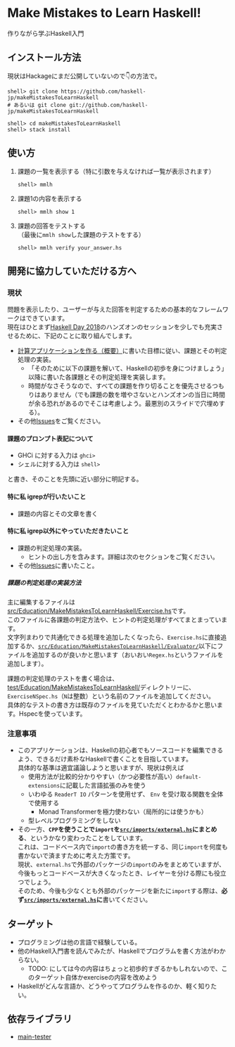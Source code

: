 # Make Mistakes to Learn Haskell!

作りながら学ぶHaskell入門

## インストール方法

現状はHackageにまだ公開していないので👇の方法で。

```
shell> git clone https://github.com/haskell-jp/makeMistakesToLearnHaskell
# あるいは git clone git://github.com/haskell-jp/makeMistakesToLearnHaskell

shell> cd makeMistakesToLearnHaskell
shell> stack install
```

## 使い方

1. 課題の一覧を表示する（特に引数を与えなければ一覧が表示されます）  
   ```
   shell> mmlh
   ```
1. 課題1の内容を表示する  
   ```
   shell> mmlh show 1
   ```
1. 課題の回答をテストする  
   （最後に`mmlh show`した課題のテストをする）  
   ```
   shell> mmlh verify your_answer.hs
   ```

## 開発に協力していただける方へ

### 現状

問題を表示したり、ユーザーが与えた回答を判定するための基本的なフレームワークはできています。  
現在はひとまず[Haskell Day 2018](https://haskell-jp.connpass.com/event/92617/)のハンズオンのセッションを少しでも充実させるために、下記のことに取り組んでします。

- [計算アプリケーションを作る（概要）](https://github.com/haskell-jp/makeMistakesToLearnHaskell/blob/master/assets/2.5.md)に書いた目標に従い、課題とその判定処理の実装。
    - 「そのために以下の課題を解いて、Haskellの初歩を身につけましょう」以降に書いた各課題とその判定処理を実装します。
    - 時間がなさそうなので、すべての課題を作り切ることを優先させるつもりはありません（でも課題の数を増やさないとハンズオンの当日に時間が余る恐れがあるのでそこは考慮しよう。最悪別のスライドで穴埋めする）。
- その他[Issues](https://github.com/haskell-jp/makeMistakesToLearnHaskell/issues)をご覧ください。

#### 課題のプロンプト表記について

- GHCi に対する入力は `ghci>`
- シェルに対する入力は `shell>`

と書き、そのことを先頭に近い部分に明記する。

#### 特に私 igrepが行いたいこと

- 課題の内容とその文章を書く

#### 特に私 igrep以外にやっていただきたいこと

- 課題の判定処理の実装。
    - ヒントの出し方を含みます。詳細は次のセクションをご覧ください。
- その他[Issues](https://github.com/haskell-jp/makeMistakesToLearnHaskell/issues)に書いたこと。

##### 課題の判定処理の実装方法

主に編集するファイルは[src/Education/MakeMistakesToLearnHaskell/Exercise.hs](https://github.com/haskell-jp/makeMistakesToLearnHaskell/blob/master/src/Education/MakeMistakesToLearnHaskell/Exercise.hs)です。  
このファイルに各課題の判定方法や、ヒントの判定処理がすべてまとまっています。  
文字列まわりで共通化できる処理を追加したくなったら、`Exercise.hs`に直接追加するか、[`src/Education/MakeMistakesToLearnHaskell/Evaluator/`](https://github.com/haskell-jp/makeMistakesToLearnHaskell/tree/master/src/Education/MakeMistakesToLearnHaskell/Evaluator)以下にファイルを追加するのが良いかと思います（おいおい`Regex.hs`というファイルを追加します）。

課題の判定処理のテストを書く場合は、[test/Education/MakeMistakesToLearnHaskell/](https://github.com/haskell-jp/makeMistakesToLearnHaskell/tree/master/test/Education/MakeMistakesToLearnHaskell)ディレクトリーに、`ExerciseNSpec.hs`（`N`は整数）という名前のファイルを追加してください。  
具体的なテストの書き方は既存のファイルを見ていただくとわかるかと思います。Hspecを使っています。

### 注意事項

- このアプリケーションは、Haskellの初心者でもソースコードを編集できるよう、できるだけ素朴なHaskellで書くことを目指しています。  
  具体的な基準は適宜議論しようと思いますが、現状は例えば
    - 使用方法が比較的分かりやすい（かつ必要性が高い）`default-extensions`に記載した言語拡張のみを使う
    - いわゆる `ReaderT IO` パターンを使用せず、 `Env` を受け取る関数を全体で使用する
        - Monad Transformerを極力使わない（局所的には使うかも）
    - 型レベルプログラミングをしない
- その一方、**`CPP`を使うことで`import`を[`src/imports/external.hs`](https://github.com/haskell-jp/makeMistakesToLearnHaskell/blob/master/src/imports/external.hs)にまとめる**、というかなり変わったことをしています。  
  これは、コードベース内で`import`の書き方を統一する、同じ`import`を何度も書かないで済ますために考えた方策です。  
  現状、`external.hs`で外部のパッケージの`import`のみをまとめていますが、今後もっとコードベースが大きくなったとき、レイヤーを分ける際にも役立つでしょう。  
  そのため、今後も少なくとも外部のパッケージを新たに`import`する際は、**必ず[`src/imports/external.hs`](https://github.com/haskell-jp/makeMistakesToLearnHaskell/blob/master/src/imports/external.hs)に**書いてください。

## ターゲット

- プログラミングは他の言語で経験している。
- 他のHaskell入門書を読んでみたが、Haskellでプログラムを書く方法がわからない。
    - TODO: にしては今の内容はちょっと初歩的すぎるかもしれないので、このターゲット自体かexerciseの内容を改めよう
- Haskellがどんな言語か、どうやってプログラムを作るのか、軽く知りたい。

## 依存ライブラリ

- [main-tester](https://gitlab.com/igrep/main-tester)